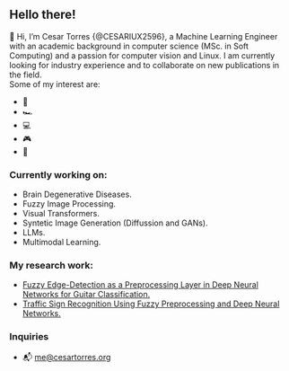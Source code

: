 ## Hello there!
👋 Hi, I’m Cesar Torres {@CESARIUX2596}, a Machine Learning Engineer with an academic background in computer science (MSc. in Soft Computing) and a passion for computer vision and Linux. I am currently looking for industry experience and to collaborate on new publications in the field.
<br/>
Some of my interest are:
- 🎸
- 🏎️
- 💻
- 🎮
- 🍳

### Currently working on:
- Brain Degenerative Diseases.
- Fuzzy Image Processing.
- Visual Transformers.
- Syntetic Image Generation (Diffussion and GANs).
- LLMs.
- Multimodal Learning.

### My research work:
- <a href="https://www.mdpi.com/1424-8220/22/15/5892" tittle="Fuzzy Edge-Detection as a Preprocessing Layer in Deep Neural Networks for Guitar Classification">Fuzzy Edge-Detection as a Preprocessing Layer in Deep Neural Networks for Guitar Classification.</a>
- <a href="https://link.springer.com/chapter/10.1007/978-3-031-28999-6_5" tittle="Fuzzy Edge-Detection as a Preprocessing Layer in Deep Neural Networks for Guitar Classification">Traffic Sign Recognition Using Fuzzy Preprocessing and Deep Neural Networks.</a>

### Inquiries
- 📬 <me@cesartorres.org>
